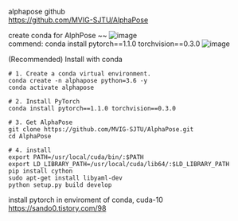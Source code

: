 alphapose github  
https://github.com/MVIG-SJTU/AlphaPose  

create conda for AlphPose ~~
![image](https://user-images.githubusercontent.com/56099627/77866693-0cce3b80-726f-11ea-9097-6e11f35818c6.png)  
commend: conda install pytorch==1.1.0 torchvision==0.3.0
![image](https://user-images.githubusercontent.com/56099627/77866741-35563580-726f-11ea-8ba6-ff6385cbcf93.png)  

(Recommended) Install with conda  

    # 1. Create a conda virtual environment.
    conda create -n alphapose python=3.6 -y
    conda activate alphapose

    # 2. Install PyTorch
    conda install pytorch==1.1.0 torchvision==0.3.0

    # 3. Get AlphaPose
    git clone https://github.com/MVIG-SJTU/AlphaPose.git
    cd AlphaPose

    # 4. install
    export PATH=/usr/local/cuda/bin/:$PATH
    export LD_LIBRARY_PATH=/usr/local/cuda/lib64/:$LD_LIBRARY_PATH
    pip install cython
    sudo apt-get install libyaml-dev
    python setup.py build develop

install pytorch in enviroment of conda, cuda-10
https://sando0.tistory.com/98


